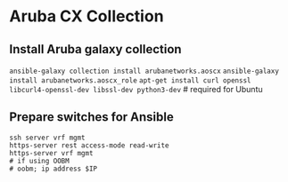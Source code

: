 # Aruba CX Collection

## Install Aruba galaxy collection
`ansible-galaxy collection install arubanetworks.aoscx`
`ansible-galaxy install arubanetworks.aoscx_role`
`apt-get install curl openssl libcurl4-openssl-dev libssl-dev python3-dev` # required for Ubuntu

## Prepare switches for Ansible
```
ssh server vrf mgmt
https-server rest access-mode read-write
https-server vrf mgmt
# if using OOBM
# oobm; ip address $IP
```

